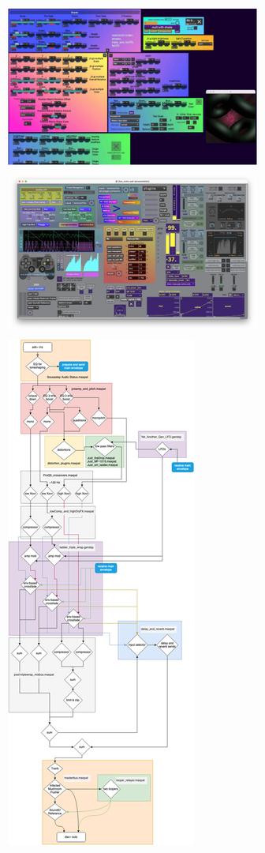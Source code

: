 ![Sousastep Visual FX.maxproj](pictures/visual.jpg)

![Sousastep Audio FX.maxproj](pictures/audio.jpg)

![signal flow diagram.maxproj](pictures/signalflow.jpg)
